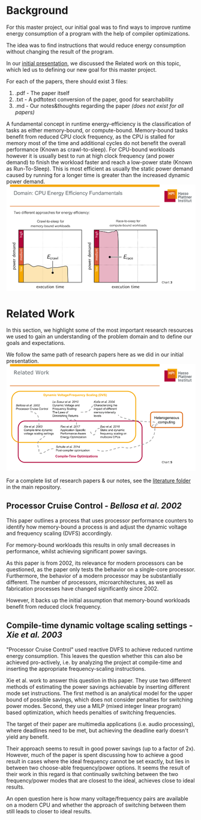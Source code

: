 # Background
For this master project, our initial goal was to find ways to improve runtime energy consumption of a program with the help of compiler optimizations.

The idea was to find instructions that would reduce energy consumption without changing the result of the program.

In our [initial presentation](https://gitlab.hpi.de/osm/osm-energy/masterprojekt-ws21-compendium/-/blob/master/resources/Initial%20Presentation.pdf), we discussed the Related work on this topic, which led us to defining our new goal for this master project.

For each of the papers, there should exist 3 files:
1. .pdf - The paper itself
2. .txt - A pdftotext conversion of the paper, good for searchability
3. .md - Our notes&thoughts regarding the paper *(does not exist for all papers)*

A fundamental concept in runtime energy-efficiency is the classification of tasks as either memory-bound, or compute-bound.
Memory-bound tasks benefit from reduced CPU clock frequency, as the CPU is stalled for memory most of the time and additional cycles do not benefit the overall performance (Known as crawl-to-sleep).
For CPU-bound workloads however it is usually best to run at high clock frequency (and power demand) to finish the workload faster and reach a low-power state (Known as Run-To-Sleep). This is most efficient as usually the static power demand caused by running for a longer time is greater than the increased dynamic power demand.
![Energy-Efficiency-Fundamentals](uploads/f03d01ba5fcc09337051337e2865cd91/Energy-Efficiency-Fundamentals.png)

# Related Work
In this section, we highlight some of the most important research resources we used to gain an understanding of the problem domain and to define our goals and expectations.

We follow the same path of research papers here as we did in our initial presentation.
![Related-Work](uploads/b98ff82652c28c3858568f28eb57e031/Related-Work.png)

For a complete list of research papers & our notes, see the [literature folder](https://gitlab.hpi.de/osm/osm-energy/masterprojekt-ws21-compendium/-/tree/master/literature) in the main repository.

## Processor Cruise Control - *Bellosa et al. 2002*
This paper outlines a process that uses processor performance counters to identify how memory-bound a process is and adjust the dynamic voltage and frequency scaling (DVFS) accordingly.

For memory-bound workloads this results in only small decreases in performance, whilst achieving significant power savings.

As this paper is from 2002, its relevance for modern processors can be questioned, as the paper only tests the behavior on a single-core processor. Furthermore, the behavior of a modern processor may be substantially different. The number of processors, microarchitectures, as well as fabrication processes have changed significantly since 2002.

However, it backs up the initial assumption that memory-bound workloads benefit from reduced clock frequency.

## Compile-time dynamic voltage scaling settings - *Xie et al. 2003*
"Processor Cruise Control" used reactive DVFS to achieve reduced runtime energy consumption.
This leaves the question whether this can also be achieved pro-actively, i.e. by analyzing the project at compile-time and inserting the appropriate frequency-scaling instructions.

Xie et al. work to answer this question in this paper.
They use two different methods of estimating the power savings achievable by inserting different mode set instructions.
The first method is an analytical model for the upper bound of possible savings, which does not consider penalties for switching power modes.
Second, they use a MILP (mixed integer linear program) based optimization, which heeds penalties of switching frequencies.

The target of their paper are multimedia applications (i.e. audio processing), where deadlines need to be met, but achieving the deadline early doesn't yield any benefit.

Their approach seems to result in good power savings (up to a factor of 2x).
However, much of the paper is spent discussing how to achieve a good result in cases where the ideal frequency cannot be set exactly, but lies in between two choose-able frequency/power options.
It seems the result of their work in this regard is that continually switching between the two frequency/power modes that are closest to the ideal, achieves close to ideal results.

An open question here is how many voltage/frequency pairs are available on a modern CPU and whether the approach of switching between them still leads to closer to ideal results.